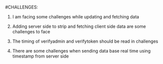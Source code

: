 
#CHALLENGES:


1. I am facing some challenges while updating and fetching data

2. Adding server side to strip and fetching client side data are some challenges to face

3. The timing of verifyadmin and verifytoken should be read in challenges

4. There are some challenges when sending data base real time using timestamp from server side